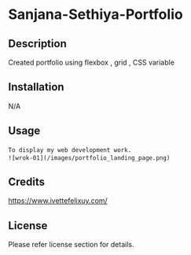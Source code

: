 # Sanjana-Sethiya-Portfolio
## Description

Created portfolio using flexbox , grid , CSS variable


## Installation

N/A

## Usage

    To display my web development work.
    ![wrok-01](/images/portfolio_landing_page.png)
    

## Credits

https://www.ivettefelixuy.com/

## License

Please refer license section for details.
